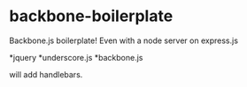 backbone-boilerplate
====================

Backbone.js boilerplate! Even with a node server on express.js

*jquery
*underscore.js
*backbone.js

will add handlebars. 
